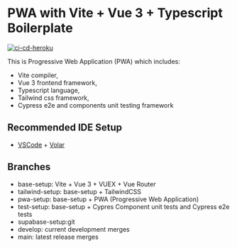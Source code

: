 # PWA with Vite + Vue 3 + Typescript Boilerplate

[![ci-cd-heroku](https://github.com/ochemerys/vite-vue-boilerplate/actions/workflows/ci-cd-heroku.yml/badge.svg)](https://github.com/ochemerys/vite-vue-boilerplate/actions/workflows/ci-cd-heroku.yml)

This is Progressive Web Application (PWA) which includes:

* Vite compiler,
* Vue 3 frontend framework, 
* Typescript language,
* Tailwind css framework,
* Cypress e2e and components unit testing framework

## Recommended IDE Setup

- [VSCode](https://code.visualstudio.com/) + [Volar](https://marketplace.visualstudio.com/items?itemName=johnsoncodehk.volar)

## Branches

* base-setup: Vite + Vue 3 + VUEX + Vue Router
* tailwind-setup: base-setup + TailwindCSS
* pwa-setup: base-setup + PWA (Progressive Web Application)
* test-setup: base-setup + Cypres Component unit tests and Cypress e2e tests
* supabase-setup:git
* develop: current development merges
* main: latest release merges
